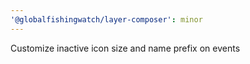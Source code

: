 ```yaml
---
'@globalfishingwatch/layer-composer': minor
---
```


Customize inactive icon size and name prefix on events
